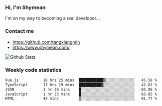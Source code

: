 ### Hi, I'm Shymean

I'm on my way to becoming a real developer...

### Contact me

- <https://github.com/tangxiangmin>
- <https://www.shymean.com/>

![Github Stats](https://github-readme-stats.vercel.app/api?username=tangxiangmin&show_icons=true&theme=dark)


###  Weekly code statistics

<!--START_SECTION:waka-->

```txt
Vue.js           18 hrs 25 mins  ███████████▒░░░░░░░░░░░░░   45.58 %
TypeScript       17 hrs 19 mins  ██████████▓░░░░░░░░░░░░░░   42.82 %
JSON             1 hr 36 mins    █░░░░░░░░░░░░░░░░░░░░░░░░   03.96 %
JavaScript       1 hr 33 mins    █░░░░░░░░░░░░░░░░░░░░░░░░   03.85 %
HTML             43 mins         ▒░░░░░░░░░░░░░░░░░░░░░░░░   01.77 %
```

<!--END_SECTION:waka-->